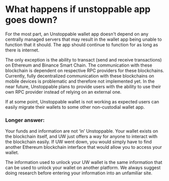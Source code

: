 # What happens if unstoppable app goes down?

For the most part, an Unstoppable wallet app doesn't depend on any centrally managed servers that may result in the wallet app being unable to function that it should. The app should continue to function for as long as there is internet.

The only exception is the ability to transact (send and receive transactions) on Ethereum and Binance Smart Chain. The communication with these blockchain is dependent on respective RPC providers for these blockchains. Currently, fully decentralized communication with these blockchains on mobile devices is problematic and therefore not implemented yet. In the near future, Unstoppable plans to provide users with the ability to use their own RPC provider instead of relying on an external one.

If at some point, Unstoppable wallet is not working as expected users can easily migrate their wallets to some other non-custodial wallet app.

### Longer answer:

Your funds and information are not ‘in’ Unstoppable. Your wallet exists on the blockchain itself, and UW just offers a way for anyone to interact with the blockchain easily. If UW went down, you would simply have to find another Ethereum blockchain interface that would allow you to access your wallet.

The information used to unlock your UW wallet is the same information that can be used to unlock your wallet on another platform. We always suggest doing research before entering your information into an unfamiliar site.

